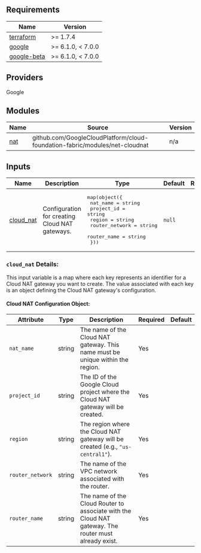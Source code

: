 ## Requirements

| Name | Version |
|------|---------|
| [terraform](#requirement_terraform) | >= 1.7.4 |
| [google](#requirement_google) | >= 6.1.0, < 7.0.0 |
| [google-beta](#requirement\_google-beta) | >= 6.1.0, < 7.0.0 |

## Providers

Google

## Modules

| Name | Source | Version |
|------|--------|---------|
| [nat](main.tf#L1) | github.com/GoogleCloudPlatform/cloud-foundation-fabric/modules/net-cloudnat | n/a |


## Inputs

| Name | Description | Type | Default | Required |
|------|-------------|------|---------|:--------:|
| [cloud\_nat](variable.tf#L1) | Configuration for creating Cloud NAT gateways. | <pre>map(object({<br/>    nat_name       = string<br/>    project_id     = string<br/>    region         = string<br/>    router_network = string<br/>    router_name    = string<br/>  }))</pre> | `null` | Yes |

<a name="input_cloud_nat"></a>

### `cloud_nat` Details:

This input variable is a map where each key represents an identifier for a Cloud NAT gateway you want to create. The value associated with each key is an object defining the Cloud NAT gateway's configuration.

#### Cloud NAT Configuration Object:

| Attribute | Type | Description | Required | Default |
| --------- | ---- | ----------- | -------- | ------- |
| `nat_name` | string | The name of the Cloud NAT gateway. This name must be unique within the region. | Yes | |
| `project_id` | string | The ID of the Google Cloud project where the Cloud NAT gateway will be created. | Yes | |
| `region` | string | The region where the Cloud NAT gateway will be created (e.g., `"us-central1"`). | Yes | |
| `router_network` | string | The name of the VPC network associated with the router. | Yes | |
| `router_name` | string | The name of the Cloud Router to associate with the Cloud NAT gateway. The router must already exist. | Yes | |